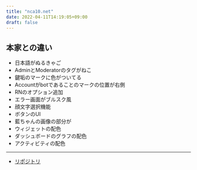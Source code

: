 ```yaml
---
title: "nca10.net"
date: 2022-04-11T14:19:05+09:00
draft: false
---
```


## 本家との違い

- 日本語がぬるきゃご
- AdminとModeratorのタグがねこ
- 鍵垢のマークに色がついてる
- Accountがbotであることのマークの位置が右側
- RNのオプション追加
- エラー画面がブルスク風
- 顔文字選択機能
- ボタンのUI
- 藍ちゃんの画像の部分が
- ウィジェットの配色
- ダッシュボードのグラフの配色
- アクティビティの配色

---

- [リポジトリ](https://github.com/nullnyat/nca10.net)